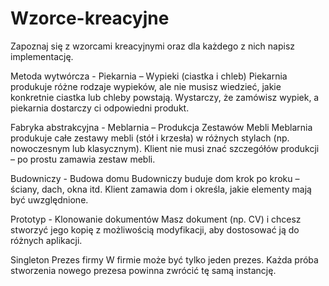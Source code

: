 # Wzorce-kreacyjne
Zapoznaj się z wzorcami kreacyjnymi oraz dla każdego z nich napisz implementację.
 
Metoda wytwórcza - Piekarnia – Wypieki (ciastka i chleb)
Piekarnia produkuje różne rodzaje wypieków, ale nie musisz wiedzieć, jakie konkretnie ciastka lub chleby powstają. Wystarczy, że zamówisz wypiek, a piekarnia dostarczy ci odpowiedni produkt.

Fabryka abstrakcyjna - Meblarnia – Produkcja Zestawów Mebli
Meblarnia produkuje całe zestawy mebli (stół i krzesła) w różnych stylach (np. nowoczesnym lub klasycznym). Klient nie musi znać szczegółów produkcji – po prostu zamawia zestaw mebli.

Budowniczy - Budowa domu
Budowniczy buduje dom krok po kroku – ściany, dach, okna itd. Klient zamawia dom i określa, jakie elementy mają być uwzględnione.

Prototyp - Klonowanie dokumentów
Masz dokument (np. CV) i chcesz stworzyć jego kopię z możliwością modyfikacji, aby dostosować ją do różnych aplikacji.

Singleton Prezes firmy
W firmie może być tylko jeden prezes. Każda próba stworzenia nowego prezesa powinna zwrócić tę samą instancję.
